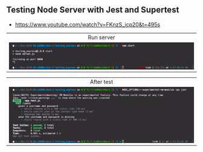 ## Testing Node Server with Jest and Supertest
- https://www.youtube.com/watch?v=FKnzS_icp20&t=495s

<table>
  <tr>
    <td align="center">Run server</td>
  </tr>
  <tr>
    <td><img src="https://github.com/gooba-lap/Q1-LEARN-Jest/blob/P1-T-SamMeechWard/previews/Screen%20Shot%202565-04-11%20at%2008.58.46.png" width=100%></td>
  </tr>
</table>

<table>
  <tr>
    <td align="center">After test</td>
  </tr>
  <tr>
    <td><img src="https://github.com/gooba-lap/Q1-LEARN-Jest/blob/P1-T-SamMeechWard/previews/Screen%20Shot%202565-04-11%20at%2008.59.02.png" width=100%></td>
  </tr>
</table>

